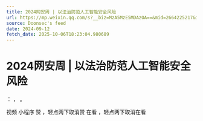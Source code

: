 ```yaml
---
title: 2024网安周 | 以法治防范人工智能安全风险
url: https://mp.weixin.qq.com/s?__biz=MzA5MzE5MDAzOA==&mid=2664225217&idx=5&sn=bddf568af14f43db07cefa48d14b7572
source: Doonsec's feed
date: 2024-09-12
fetch_date: 2025-10-06T18:23:04.980689
---
```


# 2024网安周 | 以法治防范人工智能安全风险

：
，
。

视频
小程序
赞
，轻点两下取消赞
在看
，轻点两下取消在看